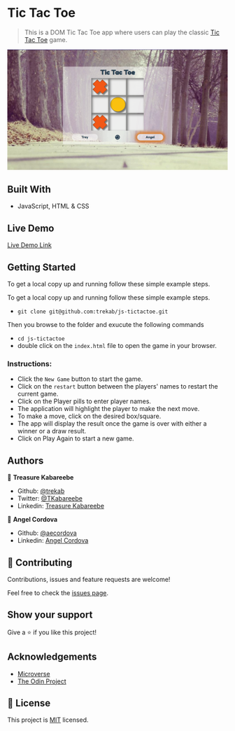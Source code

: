 # Tic Tac Toe

> This is a DOM Tic Tac Toe app where users can play the classic [Tic Tac Toe](https://en.wikipedia.org/wiki/Tic-tac-toe) game.

![screenshot](./tictactoe.png)

## Built With

- JavaScript, HTML & CSS

## Live Demo

[Live Demo Link](https://jstictactoe.netlify.app/)


## Getting Started

To get a local copy up and running follow these simple example steps.

To get a local copy up and running follow these simple example steps.
- `git clone git@github.com:trekab/js-tictactoe.git`

Then you browse to the folder and exucute the following commands
- `cd js-tictactoe`
- double click on the `index.html` file to open the game in your browser.

### Instructions:
- Click the `New Game` button to start the game.
- Click on the `restart` button between the players' names to  restart the current game.
- Click on the Player pills to enter player names.
- The application will highlight the player to make the next move.
- To make a move, click on the desired box/square.
- The app will display the result once the game is over with either a winner or a draw result.
- Click on Play Again to start a new game.

## Authors

👤 **Treasure Kabareebe**

- Github: [@trekab](https://github.com/trekab)
- Twitter: [@TKabareebe](https://twitter.com/TKabareebe)
- Linkedin: [Treasure Kabareebe](https://www.linkedin.com/in/treasure-kabareebe/)

👤 **Angel Cordova** 

- Github: [@aecordova](https://github.com/aecordova) 
- Linkedin: [Angel Cordova](https://www.linkedin.com/in/ae-cordova/)

## 🤝 Contributing

Contributions, issues and feature requests are welcome!

Feel free to check the [issues page](issues/).

## Show your support

Give a ⭐️ if you like this project!

## Acknowledgements
- [Microverse](https://www.microverse.org/)
- [The Odin Project](https://www.theodinproject.com/)

## 📝 License

This project is [MIT](lic.url) licensed.
